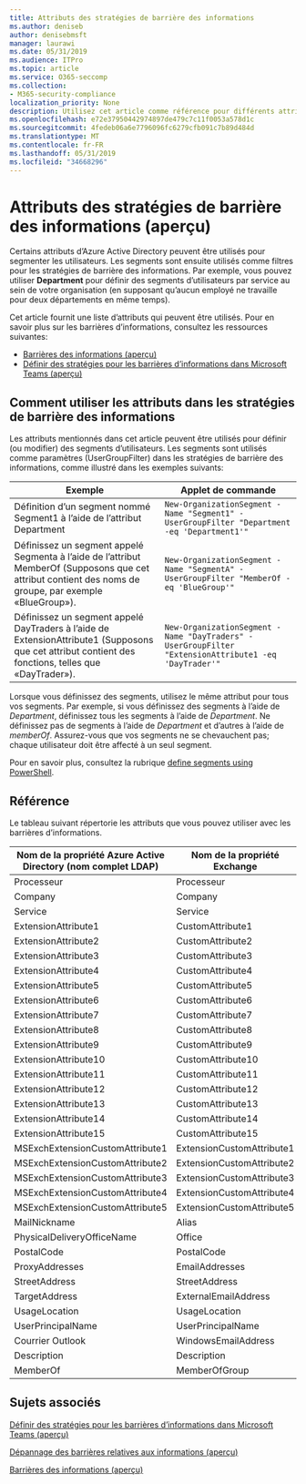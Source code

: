 ```yaml
---
title: Attributs des stratégies de barrière des informations
ms.author: deniseb
author: denisebmsft
manager: laurawi
ms.date: 05/31/2019
ms.audience: ITPro
ms.topic: article
ms.service: O365-seccomp
ms.collection:
- M365-security-compliance
localization_priority: None
description: Utilisez cet article comme référence pour différents attributs que vous pouvez utiliser dans les stratégies de barrière des informations.
ms.openlocfilehash: e72e37950442974897de479c7c11f0053a578d1c
ms.sourcegitcommit: 4fedeb06a6e7796096fc6279cfb091c7b89d484d
ms.translationtype: MT
ms.contentlocale: fr-FR
ms.lasthandoff: 05/31/2019
ms.locfileid: "34668296"
---
```

# <a name="attributes-for-information-barrier-policies-preview"></a>Attributs des stratégies de barrière des informations (aperçu)

Certains attributs d’Azure Active Directory peuvent être utilisés pour segmenter les utilisateurs. Les segments sont ensuite utilisés comme filtres pour les stratégies de barrière des informations. Par exemple, vous pouvez utiliser **Department** pour définir des segments d’utilisateurs par service au sein de votre organisation (en supposant qu’aucun employé ne travaille pour deux départements en même temps). 

Cet article fournit une liste d’attributs qui peuvent être utilisés. Pour en savoir plus sur les barrières d’informations, consultez les ressources suivantes:
- [Barrières des informations (aperçu)](information-barriers.md)
- [Définir des stratégies pour les barrières d’informations dans Microsoft Teams (aperçu)](information-barriers-policies.md)

## <a name="how-to-use-attributes-in-information-barrier-policies"></a>Comment utiliser les attributs dans les stratégies de barrière des informations

Les attributs mentionnés dans cet article peuvent être utilisés pour définir (ou modifier) des segments d’utilisateurs. Les segments sont utilisés comme paramètres (UserGroupFilter) dans les stratégies de barrière des informations, comme illustré dans les exemples suivants:

|Exemple  |Applet de commande  |
|---------|---------|
|Définition d’un segment nommé Segment1 à l’aide de l’attribut Department     | `New-OrganizationSegment -Name "Segment1" -UserGroupFilter "Department -eq 'Department1'"`        |
|Définissez un segment appelé Segmenta à l’aide de l’attribut MemberOf (Supposons que cet attribut contient des noms de groupe, par exemple «BlueGroup»).     | `New-OrganizationSegment -Name "SegmentA" -UserGroupFilter "MemberOf -eq 'BlueGroup'"`        |
|Définissez un segment appelé DayTraders à l’aide de ExtensionAttribute1 (Supposons que cet attribut contient des fonctions, telles que «DayTrader»).|`New-OrganizationSegment -Name "DayTraders" -UserGroupFilter "ExtensionAttribute1 -eq 'DayTrader'"` |

Lorsque vous définissez des segments, utilisez le même attribut pour tous vos segments. Par exemple, si vous définissez des segments à l’aide de *Department*, définissez tous les segments à l’aide de *Department*. Ne définissez pas de segments à l’aide de *Department* et d’autres à l’aide de *memberOf*. Assurez-vous que vos segments ne se chevauchent pas; chaque utilisateur doit être affecté à un seul segment. 

Pour en savoir plus, consultez la rubrique [define segments using PowerShell](information-barriers-policies.md#define-segments-using-powershell).

## <a name="reference"></a>Référence

Le tableau suivant répertorie les attributs que vous pouvez utiliser avec les barrières d’informations.

|Nom de la propriété Azure Active Directory (nom complet LDAP)  |Nom de la propriété Exchange  |
|---------|---------|
|Processeur       | Processeur        |
|Company     |Company         |
|Service     |Service         |
|ExtensionAttribute1 |CustomAttribute1  |
|ExtensionAttribute2 |CustomAttribute2  |
|ExtensionAttribute3 |CustomAttribute3  |
|ExtensionAttribute4 |CustomAttribute4  |
|ExtensionAttribute5 |CustomAttribute5  |
|ExtensionAttribute6 |CustomAttribute6  |
|ExtensionAttribute7 |CustomAttribute7  |
|ExtensionAttribute8 |CustomAttribute8  |
|ExtensionAttribute9 |CustomAttribute9  |
|ExtensionAttribute10 |CustomAttribute10  |
|ExtensionAttribute11 |CustomAttribute11  |
|ExtensionAttribute12 |CustomAttribute12  |
|ExtensionAttribute13 |CustomAttribute13  |
|ExtensionAttribute14 |CustomAttribute14  |
|ExtensionAttribute15 |CustomAttribute15  |
|MSExchExtensionCustomAttribute1 |ExtensionCustomAttribute1 |
|MSExchExtensionCustomAttribute2 |ExtensionCustomAttribute2 |
|MSExchExtensionCustomAttribute3 |ExtensionCustomAttribute3 |
|MSExchExtensionCustomAttribute4 |ExtensionCustomAttribute4 |
|MSExchExtensionCustomAttribute5 |ExtensionCustomAttribute5 |
|MailNickname |Alias |
|PhysicalDeliveryOfficeName |Office |
|PostalCode |PostalCode |
|ProxyAddresses |EmailAddresses |
|StreetAddress |StreetAddress |
|TargetAddress |ExternalEmailAddress |
|UsageLocation |UsageLocation |
|UserPrincipalName  |UserPrincipalName  |
|Courrier Outlook   |WindowsEmailAddress    |
|Description    |Description    |
|MemberOf   |MemberOfGroup  |

## <a name="related-topics"></a>Sujets associés

[Définir des stratégies pour les barrières d’informations dans Microsoft Teams (aperçu)](information-barriers-policies.md)

[Dépannage des barrières relatives aux informations (aperçu)](information-barriers-troubleshooting.md)

[Barrières des informations (aperçu)](information-barriers.md)



